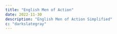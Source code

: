 ```yaml
---
title: "English Men of Action"
date: 2022-11-30
description: "English Men of Action Simplified"
c: "darkslategray"
---
```


